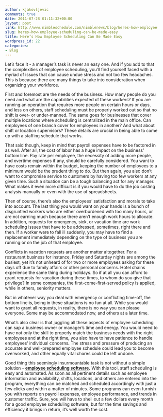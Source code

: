 ```yaml
---
author: kjakovljevic
comments: true
date: 2011-07-28 01:11:32+00:00
layout: post
link: http://www.nimbleschedule.com/nimblenews/blog/heres-how-employee-scheduling-can-be-made-easy/
slug: heres-how-employee-scheduling-can-be-made-easy
title: Here’s How Employee Scheduling Can Be Made Easy
wordpress_id: 22
categories:
- Blog
---
```


Let’s face it - a manager’s task is never an easy one. And if you add to that the complexities of employee scheduling, you’ll find yourself faced with a myriad of issues that can cause undue stress and not too few headaches. This is because there are many things to take into consideration when organizing your workforce.

First and foremost are the needs of the business. How many people do you need and what are the capabilities expected of these workers? If you are running an operation that requires more people on certain hours or days, and less on others, staff scheduling must be properly worked out so that no shift is over- or under-manned. The same goes for businesses that cover multiple locations where scheduling is centralized in the main office. Can employees of one branch cover for employees in another? And what about shift or location supervisors? These details are crucial in being able to come up with a staffing schedule that works.

That said though, keep in mind that payroll expenses have to be factored in as well. After all, the cost of labor has a huge impact on the business’ bottom line. Pay rate per employee, the necessity of adding more people, and overtime expenses if any, should be carefully considered. You want to have costs remain within the budget, keeping the number of employees to a minimum would be the prudent thing to do. But then again, you also don’t want to compromise service to customers by having too few workers at any given time. Such a situation can be a tough balancing act for any manager. What makes it even more difficult is if you would have to do the job costing analysis manually or even with the use of spreadsheets.

Then of course, there’s also the employees’ satisfaction and morale to take into account. The last thing you would want on your hands is a bunch of disgruntled workers who are either overburdened with too many hours, or are not earning much because there aren’t enough work hours to allocate. In addition, requests for emergency, sick, or vacation time are work scheduling issues that have to be addressed, sometimes, right there and then. If a worker were to fall ill suddenly, you may have to find a replacement immediately depending on the type of business you are running or on the job of that employee.

Conflicts in vacation requests are another matter altogether. For a restaurant business for instance, Friday and Saturday nights are among the busiest, yet it’s not unheard of for two or more employees asking for these days off due to family affairs or other personal concerns. Hotel chains experience the same thing during holidays. So if at all you can afford to grant requests for vacation during these times, to whom do you give that privilege? In some companies, the first-come-first-served policy is applied, while in others, seniority matters.

But in whatever way you deal with emergency or conflicting time-off, the bottom line is, being in these situations is no fun at all. While you would want to grant all requests, in reality, there is no way you can please everyone. Some may be accommodated now, and others at a later time.

What’s also clear is that juggling all these aspects of employee scheduling can sap a business owner or manager’s time and energy. You would need to have not only the skill to properly match the business needs with the right employees and at the right time, you also have to have patience to handle employees’ individual concerns. The stress and pressure of producing an accurate and well-prepared employee schedule could lead you to become overworked, and other equally vital chores could be left undone.

Good thing this seemingly insurmountable task is not without a simple solution - [**employee scheduling software**](http://www.nimbleschedule.com/)**.** With this tool, staff scheduling is easy and automated. As soon as all pertinent details such as employee information and availability, shifts, locations, and others are entered into the program, everything can be matched and scheduled accordingly with just a few clicks and within a matter of minutes. Some programs can even furnish you with reports on payroll expenses, employee performance, and trends in customer traffic. Sure, you will have to shell out a few dollars every month for a good employee scheduling software, but for the time savings and efficiency it brings in return, it’s well worth the cost.
